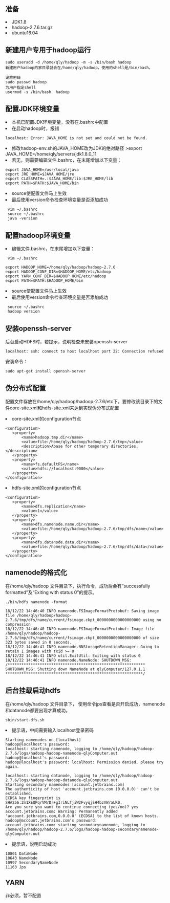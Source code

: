 
## 准备
<li>JDK1.8
<li>hadoop-2.7.6.tar.gz
<li>ubuntu16.04
  
## 新建用户专用于hadoop运行
  
```  
sudo useradd -d /home/qly/hadoop -m -s /bin/bash hadoop
新建用户hadoop的家目录就会在/home/qly/hadoop，使用的shell是/bin/bash。

设置密码
sudo passwd hadoop
为用户指定shell
usermod -s /bin/bash  hadoop
```  

## 配置JDK环境变量
<li>本机已配置JDK环境变量，没有在.bashrc中配置
<li>在启动hadoop时，报错
  
```  
localhost: Error: JAVA_HOME is not set and could not be found.
```
  
<li>修改hadoop-env.sh的JAVA_HOME改为JDK的绝对路径
  >export JAVA_HOME=/home/qly/servers/jdk1.8.0_11
  
<li>若无，则需要编辑文件.bashrc，在末尾增加以下变量：
  
``` 
export JAVA_HOME=/usr/local/java
export JRE_HOME=$JAVA_HOME/jre
export CLASSPATH=.:$JAVA_HOME/lib:$JRE_HOME/lib
export PATH=$PATH:$JAVA_HOME/bin
```

<li>source使配置文件马上生效
<li>最后使用version命令检查环境变量是否添加成功

 ``` 
  vim ~/.bashrc
  source ~/.bashrc
  java -version
 ``` 

## 配置hadoop环境变量
<li>编辑文件.bashrc，在末尾增加以下变量：
  
 ``` 
  vim ~/.bashrc
 ```
  
``` 
export HADOOP_HOME=/home/qly/hadoop/hadoop-2.7.6
export HADOOP_CONF_DIR=$HADOOP_HOME/etc/hadoop
export YARN_CONF_DIR=$HADOOP_HOME/etc/hadoop
export PATH=$PATH:$HADOOP_HOME/bin 
```

<li>source使配置文件马上生效
<li>最后使用version命令检查环境变量是否添加成功

 ``` 
  source ~/.bashrc
  hadoop version
 ``` 
 
## 安装openssh-server
后台启动HDFS时，若提示，说明检查未安装openssh-server

 ``` 
localhost: ssh: connect to host localhost port 22: Connection refused
 ``` 
 
安装命令：
``` 
sudo apt-get install openssh-server
``` 
  
## 伪分布式配置
配置文件存放在/home/qly/hadoop/hadoop-2.7.6/etc下，要修改该目录下的文件core-site.xml和hdfs-site.xml来达到实现伪分布式配置

<li>core-site.xml的configuration节点
  
 ``` 
<configuration>
    <property>
        <name>hadoop.tmp.dir</name>
        <value>file:/home/qly/hadoop/hadoop-2.7.6/tmp</value>
        <description>Abase for other temporary directories.</description>
    </property>
    <property>
        <name>fs.defaultFS</name>
        <value>hdfs://localhost:9000</value>
    </property>
</configuration>

 ``` 
 
<li>hdfs-site.xml的configuration节点
 
 ``` 
 <configuration>
    <property>
        <name>dfs.replication</name>
        <value>1</value>
    </property>
    <property>
        <name>dfs.namenode.name.dir</name>
        <value>file:/home/qly/hadoop/hadoop-2.7.6/tmp/dfs/name</value>
    </property>
    <property>
        <name>dfs.datanode.data.dir</name>
        <value>file:/home/qly/hadoop/hadoop-2.7.6/tmp/dfs/data</value>
    </property>
</configuration>
 
 ``` 
 ## namenode的格式化
 在/home/qly/hadoop 文件目录下，执行命令，成功后会有“successfully formatted”及“Exiting with status 0”的提示。
 
 ``` 
 ./bin/hdfs namenode -format
 ``` 
 
 ``` 
18/12/22 14:46:40 INFO namenode.FSImageFormatProtobuf: Saving image file /home/qly/hadoop/hadoop-2.7.6/tmp/dfs/name/current/fsimage.ckpt_0000000000000000000 using no compression
18/12/22 14:46:40 INFO namenode.FSImageFormatProtobuf: Image file /home/qly/hadoop/hadoop-2.7.6/tmp/dfs/name/current/fsimage.ckpt_0000000000000000000 of size 323 bytes saved in 0 seconds.
18/12/22 14:46:41 INFO namenode.NNStorageRetentionManager: Going to retain 1 images with txid >= 0
18/12/22 14:46:41 INFO util.ExitUtil: Exiting with status 0
18/12/22 14:46:41 INFO namenode.NameNode: SHUTDOWN_MSG: 
/************************************************************
SHUTDOWN_MSG: Shutting down NameNode at qlyComputer/127.0.1.1
************************************************************/
 ``` 
 
 ## 后台挂载启动hdfs
 在/home/qly/hadoop 文件目录下， 使用命令jps查看是否开启成功，namenode和datanode都要出现才算成功。
 
``` 
sbin/start-dfs.sh
```
<li>提示语，中间需要输入localhost登录密码

``` 
Starting namenodes on [localhost]
hadoop@localhost's password: 
localhost: starting namenode, logging to /home/qly/hadoop/hadoop-2.7.6/logs/hadoop-hadoop-namenode-qlyComputer.out
hadoop@localhost's password: 
hadoop@localhost's password: localhost: Permission denied, please try again.

localhost: starting datanode, logging to /home/qly/hadoop/hadoop-2.7.6/logs/hadoop-hadoop-datanode-qlyComputer.out
Starting secondary namenodes [account.jetbrains.com]
The authenticity of host 'account.jetbrains.com (0.0.0.0)' can't be established.
ECDSA key fingerprint is SHA256:2m1XEQPqrVM/Dr+gIriNLTjiW2FvyqjSH4bzVW/aLK0.
Are you sure you want to continue connecting (yes/no)? yes
account.jetbrains.com: Warning: Permanently added 'account.jetbrains.com,0.0.0.0' (ECDSA) to the list of known hosts.
hadoop@account.jetbrains.com's password: 
account.jetbrains.com: starting secondarynamenode, logging to /home/qly/hadoop/hadoop-2.7.6/logs/hadoop-hadoop-secondarynamenode-qlyComputer.out
``` 

<li>提示语，说明启动成功
  
``` 
10801 DataNode
10643 NameNode
10997 SecondaryNameNode
11163 Jps
``` 

 ## YARN
 非必须，暂不配置
